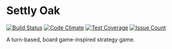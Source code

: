 # Settly Oak #

[![Build Status](https://api.travis-ci.com/raddlebarn/SettlyOak.svg?branch=master)](https://travis-ci.com/raddlebarn/SettlyOak)
[![Code Climate](https://codeclimate.com/github/raddlebarn/SettlyOak/badges/gpa.svg)](https://codeclimate.com/github/raddlebarn/SettlyOak)
[![Test Coverage](https://codeclimate.com/github/raddlebarn/SettlyOak/badges/coverage.svg)](https://codeclimate.com/github/raddlebarn/SettlyOak/coverage)
[![Issue Count](https://codeclimate.com/github/raddlebarn/SettlyOak/badges/issue_count.svg)](https://codeclimate.com/github/raddlebarn/SettlyOak)

A turn-based, board game-inspired strategy game.
